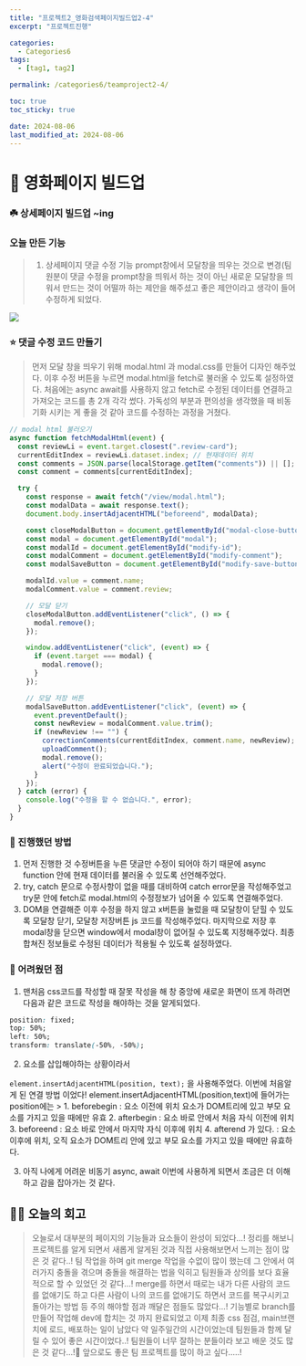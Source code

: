```yaml
---
title: "프로젝트2_영화검색페이지빌드업2-4"
excerpt: "프로젝트진행"

categories:
  - Categories6
tags:
  - [tag1, tag2]

permalink: /categories6/teamproject2-4/

toc: true
toc_sticky: true

date: 2024-08-06
last_modified_at: 2024-08-06
---
```


# 🌟 영화페이지 빌드업

### ☘️ 상세페이지 빌드업 ~ing

### 오늘 만든 기능

> 1. 상세페이지 댓글 수정 기능 prompt창에서 모달창을 띄우는 것으로 변경(팀원분이 댓글 수정을 prompt창을 띄워서 하는 것이 아닌 새로운 모달창을 띄워서 만드는 것이 어떨까 하는 제안을 해주셨고 좋은 제안이라고 생각이 들어 수정하게 되었다.

![](https://velog.velcdn.com/images/alice0751/post/10e724c2-e7dd-4605-afa7-e36ff9b6d75f/image.png)

### ⭐️ 댓글 수정 코드 만들기

> 먼저 모달 창을 띄우기 위해 modal.html 과 modal.css를 만들어 디자인 해주었다.
> 이후 수정 버튼을 누르면 modal.html을 fetch로 불러올 수 있도록 설정하였다.
> 처음에는 async await를 사용하지 않고 fetch로 수정된 데이터를 연결하고 가져오는 코드를 총 2개 각각 썼다.
> 가독성의 부분과 편의성을 생각했을 때 비동기화 시키는 게 좋을 것 같아 코드를 수정하는 과정을 거쳤다.

```js
// modal html 불러오기
async function fetchModalHtml(event) {
  const reviewLi = event.target.closest(".review-card");
  currentEditIndex = reviewLi.dataset.index; // 현재데이터 위치
  const comments = JSON.parse(localStorage.getItem("comments")) || [];
  const comment = comments[currentEditIndex];

  try {
    const response = await fetch("/view/modal.html");
    const modalData = await response.text();
    document.body.insertAdjacentHTML("beforeend", modalData);

    const closeModalButton = document.getElementById("modal-close-button");
    const modal = document.getElementById("modal");
    const modalId = document.getElementById("modify-id");
    const modalComment = document.getElementById("modify-comment");
    const modalSaveButton = document.getElementById("modify-save-button");

    modalId.value = comment.name;
    modalComment.value = comment.review;

    // 모달 닫기
    closeModalButton.addEventListener("click", () => {
      modal.remove();
    });

    window.addEventListener("click", (event) => {
      if (event.target === modal) {
        modal.remove();
      }
    });

    // 모달 저장 버튼
    modalSaveButton.addEventListener("click", (event) => {
      event.preventDefault();
      const newReview = modalComment.value.trim();
      if (newReview !== "") {
        correctionComments(currentEditIndex, comment.name, newReview);
        uploadComment();
        modal.remove();
        alert("수정이 완료되었습니다.");
      }
    });
  } catch (error) {
    console.log("수정을 할 수 없습니다.", error);
  }
}
```

### 🌼 진행했던 방법

1. 먼저 진행한 것 수정버튼을 누른 댓글만 수정이 되어야 하기 때문에 async function 안에
   현재 데이터를 불러올 수 있도록 선언해주었다.
2. try, catch 문으로 수정사항이 없을 때를 대비하여 catch error문을 작성해주었고 try문 안에 fetch로 modal.html의 수정정보가 넘어올 수 있도록 연결해주었다.
3. DOM을 연결해준 이후 수정을 하지 않고 x버튼을 눌렀을 때 모달창이 닫힐 수 있도록
   모달창 닫기, 모달창 저장버튼 js 코드를 작성해주었다.
   마지막으로 저장 후 modal창을 닫으면 window에서 modal창이 없어질 수 있도록 지정해주었다.
   최종 합쳐진 정보들로 수정된 데이터가 적용될 수 있도록 설정하였다.

### 🥵 어려웠던 점

1. 맨처음 css코드를 작성할 때 잘못 작성을 해 창 중앙에 새로운 화면이 뜨게 하려면 다음과 같은 코드로 작성을 해야하는 것을 알게되었다.

```css
position: fixed;
top: 50%;
left: 50%;
transform: translate(-50%, -50%);
```

2. 요소를 삽입해야하는 상황이라서

`element.insertAdjacentHTML(position, text);`
을 사용해주었다. 이번에 처음알게 된 연결 방법 이었다!
element.insertAdjacentHTML(position,text)에 들어가는 position에는 > 1. beforebegin
: 요소 이전에 위치 요소가 DOM트리에 있고 부모 요소를 가지고 있을 때에만 유효 2. afterbegin
: 요소 바로 안에서 처음 자식 이전에 위치 3. beforeend
: 요소 바로 안에서 마지막 자식 이후에 위치 4. afterend
가 있다.
: 요소 이후에 위치, 오직 요소가 DOM트리 안에 있고 부모 요소를 가지고 있을 때에만 유효하다.

3. 아직 나에게 어려운 비동기 async, await 이번에 사용하게 되면서 조금은 더 이해하고 감을 잡아가는 것 같다.

## 🧚‍♀️ 오늘의 회고

> 오늘로서 대부분의 페이지의 기능들과 요소들이 완성이 되었다...!
> 정리를 해보니 프로젝트를 알게 되면서 새롭게 알게된 것과 직접 사용해보면서 느끼는 점이 많은 것 같다..!
> 팀 작업을 하며 git merge 작업을 수없이 많이 했는데 그 안에서 여러가지 충돌을 겪으며 충돌을 해결하는 법을 익히고 팀원들과 상의를 보다 효율적으로 할 수 있었던 것 같다...!
> merge를 하면서 때로는 내가 다른 사람의 코드를 없애기도 하고 다른 사람이 나의 코드를 없애기도 하면서 코드를 복구시키고 돌아가는 방법 등 주의 해야할 점과 깨달은 점들도 많았다...!
> 기능별로 branch를 만들어 작업해 dev에 합치는 것 까지 완료되었고 이제 최종 css 점검, main브랜치에 로드, 배포하는 일이 남았다 약 일주일간의 시간이었는데 팀원들과 함께 달릴 수 있어 좋은 시간이었다..! 팀원들이 너무 잘하는 분들이라 보고 배운 것도 많은 것 같다...!🥹
> 앞으로도 좋은 팀 프로젝트를 많이 하고 싶다.....!
